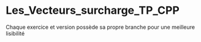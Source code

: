 # Les_Vecteurs_surcharge_TP_CPP
Chaque exercice et version possède sa propre branche pour une meilleure lisibilité
 
